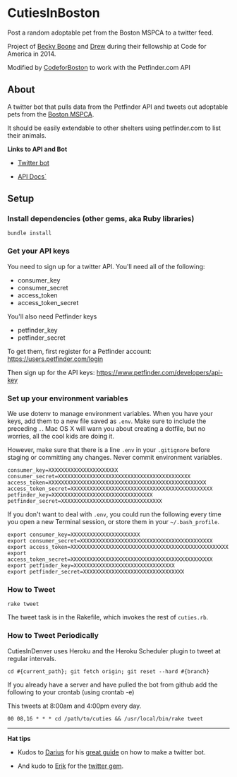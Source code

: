 CutiesInBoston
==============

Post a random adoptable pet from the Boston MSPCA to a twitter feed.

Project of [Becky Boone](https://github.com/boonrs) and [Drew](https://github.com/drewrwilson) during their fellowship at Code for America in 2014.

Modified by [CodeforBoston](codeforboston.com) to work with the Petfinder.com API

## About

A twitter bot that pulls data from the Petfinder API and tweets out adoptable pets from the [Boston MSPCA](http://www.mspca.org/adoption/boston/).

It should be easily extendable to other shelters using petfinder.com to list their animals.

**Links to API and Bot**

* [Twitter bot](http://twitter.com/CutiesInBoston)

* [API Docs`](https://www.petfinder.com/developers/api-docs)

## Setup

### Install dependencies (other gems, aka Ruby libraries)

    bundle install

### Get your API keys

You need to sign up for a twitter API. You'll need all of the following:

* consumer_key
* consumer_secret
* access_token
* access_token_secret

You'll also need Petfinder keys

* petfinder_key
* petfinder_secret

To get them, first register for a Petfinder account: https://users.petfinder.com/login

Then sign up for the API keys: https://www.petfinder.com/developers/api-key


### Set up your environment variables

We use dotenv to manage environment variables. When you have your keys, add them to a new file saved as `.env`. Make sure to include the preceding `.`. Mac OS X will warn you about creating a dotfile, but no worries, all the cool kids are doing it.

However, make sure that there is a line `.env` in your `.gitignore` before staging or committing any changes. Never commit environment variables.

    consumer_key=XXXXXXXXXXXXXXXXXXXXXX
    consumer_secret=XXXXXXXXXXXXXXXXXXXXXXXXXXXXXXXXXXXXXXXXXX
    access_token=XXXXXXXXXXXXXXXXXXXXXXXXXXXXXXXXXXXXXXXXXXXXXXXXXX
    access_token_secret=XXXXXXXXXXXXXXXXXXXXXXXXXXXXXXXXXXXXXXXXXXXXX
    petfinder_key=XXXXXXXXXXXXXXXXXXXXXXXXXXXXXXXX
    petfinder_secret=XXXXXXXXXXXXXXXXXXXXXXXXXXXXXXXX

If you don't want to deal with `.env`, you could run the following every time you open a new Terminal session, or store them in your `~/.bash_profile`.

    export consumer_key=XXXXXXXXXXXXXXXXXXXXXX
    export consumer_secret=XXXXXXXXXXXXXXXXXXXXXXXXXXXXXXXXXXXXXXXXXX
    export access_token=XXXXXXXXXXXXXXXXXXXXXXXXXXXXXXXXXXXXXXXXXXXXXXXXXX
    export access_token_secret=XXXXXXXXXXXXXXXXXXXXXXXXXXXXXXXXXXXXXXXXXXXXX
    export petfinder_key=XXXXXXXXXXXXXXXXXXXXXXXXXXXXXXXX
    export petfinder_secret=XXXXXXXXXXXXXXXXXXXXXXXXXXXXXXXX

### How to Tweet

    rake tweet

The tweet task is in the Rakefile, which invokes the rest of `cuties.rb`.

### How to Tweet Periodically

CutiesInDenver uses Heroku and the Heroku Scheduler plugin to tweet at regular intervals.

    cd #{current_path}; git fetch origin; git reset --hard #{branch}

If you already have a server and have pulled the bot from github add the following to your crontab (using crontab -e)

This tweets at 8:00am and 4:00pm every day.

    00 08,16 * * * cd /path/to/cuties && /usr/local/bin/rake tweet

-----------------------

**Hat tips**

* Kudos to [Darius](https://github.com/dariusk) for his [great guide](http://tinysubversions.com/2013/09/how-to-make-a-twitter-bot/) on how to make a twitter bot.

* And kudo to [Erik](https://github.com/sferik/) for the [twitter gem](https://github.com/sferik/twitter).
